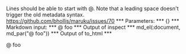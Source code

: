 Lines should be able to start with @. Note that a leading space doesn't
trigger the old metadata syntax. https://github.com/bhollis/maruku/issues/70
*** Parameters: ***
{}
*** Markdown input: ***
@ foo
*** Output of inspect ***
md_el(:document, md_par("@ foo"))
*** Output of to_html ***
<p>@ foo</p>

